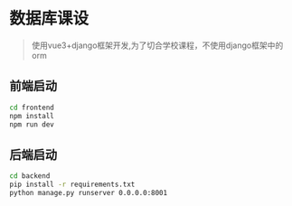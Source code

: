 # 数据库课设
> 使用vue3+django框架开发,为了切合学校课程，不使用django框架中的orm

## 前端启动
```bash
cd frontend
npm install
npm run dev
```

## 后端启动
```bash
cd backend
pip install -r requirements.txt
python manage.py runserver 0.0.0.0:8001
```